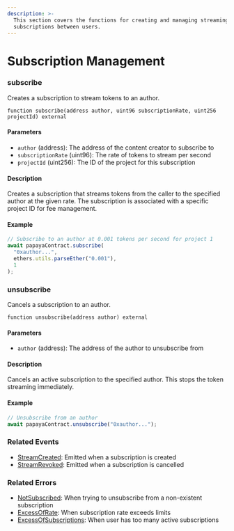 ```yaml
---
description: >-
  This section covers the functions for creating and managing streaming
  subscriptions between users.
---
```


# Subscription Management

### subscribe

Creates a subscription to stream tokens to an author.

```solidity
function subscribe(address author, uint96 subscriptionRate, uint256 projectId) external
```

#### Parameters

* `author` (address): The address of the content creator to subscribe to
* `subscriptionRate` (uint96): The rate of tokens to stream per second
* `projectId` (uint256): The ID of the project for this subscription

#### Description

Creates a subscription that streams tokens from the caller to the specified author at the given rate. The subscription is associated with a specific project ID for fee management.

#### Example

```javascript
// Subscribe to an author at 0.001 tokens per second for project 1
await papayaContract.subscribe(
  "0xauthor...",
  ethers.utils.parseEther("0.001"),
  1
);
```

### unsubscribe

Cancels a subscription to an author.

```solidity
function unsubscribe(address author) external
```

#### Parameters

* `author` (address): The address of the author to unsubscribe from

#### Description

Cancels an active subscription to the specified author. This stops the token streaming immediately.

#### Example

```javascript
// Unsubscribe from an author
await papayaContract.unsubscribe("0xauthor...");
```

### Related Events

* [StreamCreated](broken-reference): Emitted when a subscription is created
* [StreamRevoked](broken-reference): Emitted when a subscription is cancelled

### Related Errors

* [NotSubscribed](broken-reference): When trying to unsubscribe from a non-existent subscription
* [ExcessOfRate](broken-reference): When subscription rate exceeds limits
* [ExcessOfSubscriptions](broken-reference): When user has too many active subscriptions
